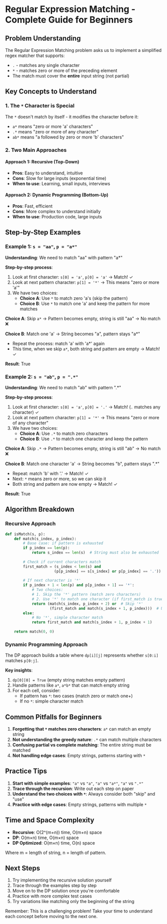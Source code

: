 # Regular Expression Matching - Complete Guide for Beginners

## Problem Understanding

The Regular Expression Matching problem asks us to implement a simplified regex matcher that supports:
- `.` - matches any single character
- `*` - matches zero or more of the preceding element
- The match must cover the **entire** input string (not partial)

## Key Concepts to Understand

### 1. The `*` Character is Special
The `*` doesn't match by itself - it modifies the character before it:
- `a*` means "zero or more 'a' characters"
- `.*` means "zero or more of any character"
- `ab*` means "a followed by zero or more 'b' characters"

### 2. Two Main Approaches

#### Approach 1: Recursive (Top-Down)
- **Pros**: Easy to understand, intuitive
- **Cons**: Slow for large inputs (exponential time)
- **When to use**: Learning, small inputs, interviews

#### Approach 2: Dynamic Programming (Bottom-Up)
- **Pros**: Fast, efficient
- **Cons**: More complex to understand initially
- **When to use**: Production code, large inputs

## Step-by-Step Examples

### Example 1: `s = "aa"`, `p = "a*"`

**Understanding**: We need to match "aa" with pattern "a*"

**Step-by-step process**:
1. Look at first character: `s[0] = 'a'`, `p[0] = 'a'` → Match! ✓
2. Look at next pattern character: `p[1] = '*'` → This means "zero or more 'a'"
3. We have two choices:
   - **Choice A**: Use `*` to match zero 'a's (skip the pattern)
   - **Choice B**: Use `*` to match one 'a' and keep the pattern for more matches

**Choice A**: Skip `a*` → Pattern becomes empty, string is still "aa" → No match ❌

**Choice B**: Match one 'a' → String becomes "a", pattern stays "a*"
   - Repeat the process: match 'a' with 'a*' again
   - This time, when we skip `a*`, both string and pattern are empty → Match! ✓

**Result**: True

### Example 2: `s = "ab"`, `p = ".*"`

**Understanding**: We need to match "ab" with pattern ".*"

**Step-by-step process**:
1. Look at first character: `s[0] = 'a'`, `p[0] = '.'` → Match! (`.` matches any character) ✓
2. Look at next pattern character: `p[1] = '*'` → This means "zero or more of any character"
3. We have two choices:
   - **Choice A**: Use `.*` to match zero characters
   - **Choice B**: Use `.*` to match one character and keep the pattern

**Choice A**: Skip `.*` → Pattern becomes empty, string is still "ab" → No match ❌

**Choice B**: Match one character 'a' → String becomes "b", pattern stays ".*"
   - Repeat: match 'b' with '.' → Match! ✓
   - Next: `*` means zero or more, so we can skip it
   - Both string and pattern are now empty → Match! ✓

**Result**: True

## Algorithm Breakdown

### Recursive Approach

```python
def isMatch(s, p):
    def match(s_index, p_index):
        # Base case: if pattern is exhausted
        if p_index == len(p):
            return s_index == len(s)  # String must also be exhausted
        
        # Check if current characters match
        first_match = (s_index < len(s) and 
                      (p[p_index] == s[s_index] or p[p_index] == '.'))
        
        # If next character is '*'
        if p_index + 1 < len(p) and p[p_index + 1] == '*':
            # Two choices:
            # 1. Skip the '*' pattern (match zero characters)
            # 2. Use '*' to match one character (if first_match is true)
            return (match(s_index, p_index + 2) or  # Skip '*'
                    (first_match and match(s_index + 1, p_index)))  # Use '*'
        else:
            # No '*', simple character match
            return first_match and match(s_index + 1, p_index + 1)
    
    return match(0, 0)
```

### Dynamic Programming Approach

The DP approach builds a table where `dp[i][j]` represents whether `s[0:i]` matches `p[0:j]`.

**Key insights**:
1. `dp[0][0] = True` (empty string matches empty pattern)
2. Handle patterns like `a*`, `a*b*` that can match empty string
3. For each cell, consider:
   - If pattern has `*`: two cases (match zero or match one+)
   - If no `*`: simple character match

## Common Pitfalls for Beginners

1. **Forgetting that `*` matches zero characters**: `a*` can match an empty string
2. **Not understanding the greedy nature**: `.*` can match multiple characters
3. **Confusing partial vs complete matching**: The entire string must be matched
4. **Not handling edge cases**: Empty strings, patterns starting with `*`

## Practice Tips

1. **Start with simple examples**: `"a"` vs `"a"`, `"a"` vs `"a*"`, `"a"` vs `".*"`
2. **Trace through the recursion**: Write out each step on paper
3. **Understand the two choices with `*`**: Always consider both "skip" and "use"
4. **Practice with edge cases**: Empty strings, patterns with multiple `*`

## Time and Space Complexity

- **Recursive**: O(2^(m+n)) time, O(m+n) space
- **DP**: O(m×n) time, O(m×n) space  
- **DP Optimized**: O(m×n) time, O(n) space

Where m = length of string, n = length of pattern.

## Next Steps

1. Try implementing the recursive solution yourself
2. Trace through the examples step by step
3. Move on to the DP solution once you're comfortable
4. Practice with more complex test cases
5. Try variations like matching only the beginning of the string

Remember: This is a challenging problem! Take your time to understand each concept before moving to the next one.
